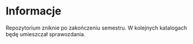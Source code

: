 # Informacje

Repozytorium zniknie po zakończeniu semestru. W kolejnych katalogach będę umieszczał sprawozdania.
